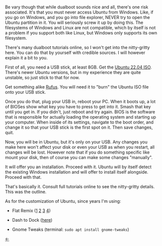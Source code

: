 Be vary though that while dualboot sounds nice and all, there's one risk associated. It's that you must never access Ubuntu from Windows. Like, if you go on Windows, and you go into file explorer, NEVER try to open the Ubuntu partition in it. You will seriously screw it up by doing this. The filesystems of Windows and Linux are not compatible, which by itself is not a problem if you support both like Linux, but Windows only supports its own filesystem.

There's many dualboot tutorials online, so I won't get into the nitty-gritty here. You can do that by yourself with credible sources. I will however explain it a bit to you.

First of all, you need a USB stick, at least 8GB. Get the [Ubuntu 22.04 ISO](https://releases.ubuntu.com/jammy/ubuntu-22.04.4-desktop-amd64.iso). There's newer Ubuntu versions, but in my experience they are quite unstable, so just stick to that for now.

Get something alike [Rufus](https://github.com/pbatard/rufus/releases/download/v4.5/rufus-4.5.exe). You will need it to "burn" the Ubuntu ISO file onto your USB stick.

Once you do that, plug your USB in, reboot your PC. When it boots up, a lot of BIOSes show what key you have to press to get into it. Smash that key until you get in. If you didn't, just reboot and try again. BIOS is the software that is responsible for actually loading the operating system and starting up your computer. When inside of its settings, navigate to the boot order, and change it so that your USB stick is the first spot on it. Then save changes, quit.

Now, you will be in Ubuntu, but it's only on your USB. Any changes you make here won't affect your disk or even your USB as when you restart, all changes will be lost. However note that if you do something specific like mount your disk, then of course you can make some changes "manually".

It will offer you an installation. Proceed with it. Ubuntu will by itself detect the existing Windows installation and will offer to install itself alongside. Proceed with that.

That's basically it. Consult full tutorials online to see the nitty-gritty details. This was the outline.

As for the customization of Ubuntu, since years I'm using:

- Flat Remix ([1](https://drasite.com/flat-remix-gnome) [2](https://drasite.com/flat-remix) [3](https://drasite.com/flat-remix-gtk) [4](https://extensions.gnome.org/extension/19/user-themes/))

- Dash to Dock ([here](https://extensions.gnome.org/extension/307/dash-to-dock/))

- Gnome Tweaks (terminal: `sudo apt install gnome-tweaks`)

[←](../env/env.md)
